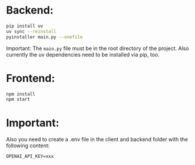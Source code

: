 # Backend:

```bash
pip install uv
uv sync --reinstall
pyinstaller main.py --onefile
```

Important: The `main.py` file must be in the root directory of the project. Also currently the uv dependencies need to be installed via pip, too.

# Frontend:

```bash
npm install
npm start
```

# Important:

Also you need to create a .env file in the client and backend folder with the following content:

```
OPENAI_API_KEY=xxx
```